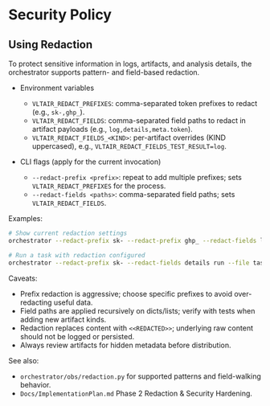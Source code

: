 # Security Policy

## Using Redaction

To protect sensitive information in logs, artifacts, and analysis details, the orchestrator supports pattern- and field-based redaction.

- Environment variables
  - `VLTAIR_REDACT_PREFIXES`: comma-separated token prefixes to redact (e.g., `sk-,ghp_`).
  - `VLTAIR_REDACT_FIELDS`: comma-separated field paths to redact in artifact payloads (e.g., `log,details,meta.token`).
  - `VLTAIR_REDACT_FIELDS_<KIND>`: per-artifact overrides (KIND uppercased), e.g., `VLTAIR_REDACT_FIELDS_TEST_RESULT=log`.

- CLI flags (apply for the current invocation)
  - `--redact-prefix <prefix>`: repeat to add multiple prefixes; sets `VLTAIR_REDACT_PREFIXES` for the process.
  - `--redact-fields <paths>`: comma-separated field paths; sets `VLTAIR_REDACT_FIELDS`.

Examples:

```bash
# Show current redaction settings
orchestrator --redact-prefix sk- --redact-prefix ghp_ --redact-fields log,meta.token status

# Run a task with redaction configured
orchestrator --redact-prefix sk- --redact-fields details run --file task.json
```

Caveats:
- Prefix redaction is aggressive; choose specific prefixes to avoid over-redacting useful data.
- Field paths are applied recursively on dicts/lists; verify with tests when adding new artifact kinds.
- Redaction replaces content with `<<REDACTED>>`; underlying raw content should not be logged or persisted.
- Always review artifacts for hidden metadata before distribution.

See also:
- `orchestrator/obs/redaction.py` for supported patterns and field-walking behavior.
- `Docs/ImplementationPlan.md` Phase 2 Redaction & Security Hardening.
